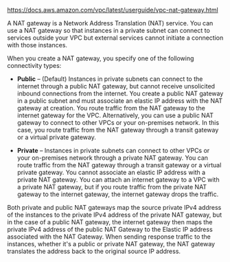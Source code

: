 https://docs.aws.amazon.com/vpc/latest/userguide/vpc-nat-gateway.html

A NAT gateway is a Network Address Translation (NAT) service. You can use a NAT gateway so that instances in a private subnet can connect to services outside your VPC but external services cannot initiate a connection with those instances.

When you create a NAT gateway, you specify one of the following connectivity types:

- **Public** – (Default) Instances in private subnets can connect to the internet through a public NAT gateway, but cannot receive unsolicited inbound connections from the internet. You create a public NAT gateway in a public subnet and must associate an elastic IP address with the NAT gateway at creation. You route traffic from the NAT gateway to the internet gateway for the VPC. Alternatively, you can use a public NAT gateway to connect to other VPCs or your on-premises network. In this case, you route traffic from the NAT gateway through a transit gateway or a virtual private gateway.
    
- **Private** – Instances in private subnets can connect to other VPCs or your on-premises network through a private NAT gateway. You can route traffic from the NAT gateway through a transit gateway or a virtual private gateway. You cannot associate an elastic IP address with a private NAT gateway. You can attach an internet gateway to a VPC with a private NAT gateway, but if you route traffic from the private NAT gateway to the internet gateway, the internet gateway drops the traffic.
    

Both private and public NAT gateways map the source private IPv4 address of the instances to the private IPv4 address of the private NAT gateway, but in the case of a public NAT gateway, the internet gateway then maps the private IPv4 address of the public NAT Gateway to the Elastic IP address associated with the NAT Gateway. When sending response traffic to the instances, whether it's a public or private NAT gateway, the NAT gateway translates the address back to the original source IP address.